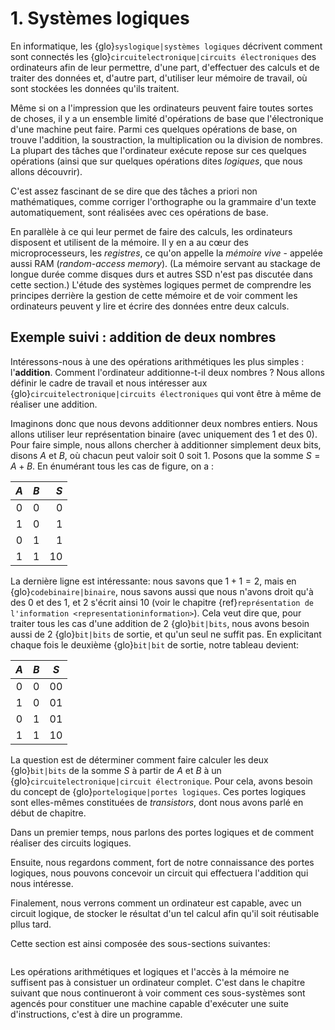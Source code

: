 # 1. Systèmes logiques

En informatique, les {glo}`syslogique|systèmes logiques` décrivent comment sont connectés les {glo}`circuitelectronique|circuits électroniques` des ordinateurs afin de leur permettre, d'une part, d'effectuer des calculs et de traiter des données et, d'autre part, d'utiliser leur mémoire de travail, où sont stockées les données qu'ils traitent.

Même si on a l'impression que les ordinateurs peuvent faire toutes sortes de choses, il y a un ensemble limité d'opérations de base que l'électronique d'une machine peut faire. Parmi ces quelques opérations de base, on trouve l'addition, la soustraction, la multiplication ou la division de nombres. La plupart des tâches que l'ordinateur exécute repose sur ces quelques opérations (ainsi que sur quelques opérations dites _logiques_, que nous allons découvrir).

C'est assez fascinant de se dire que des tâches a priori non mathématiques, comme corriger l'orthographe ou la grammaire d'un texte automatiquement, sont réalisées avec ces opérations de base. 

En parallèle à ce qui leur permet de faire des calculs, les ordinateurs disposent et utilisent de la mémoire. Il y en a au cœur des microprocesseurs, les _registres_, ce qu'on appelle la _mémoire vive_ - appelée aussi RAM (_random-access memory_). (La mémoire servant au stackage de longue durée comme disques durs et autres SSD n'est pas discutée dans cette section.) L'étude des systèmes logiques permet de comprendre les principes derrière la gestion de cette mémoire et de voir comment les ordinateurs peuvent y lire et écrire des données entre deux calculs.


## Exemple suivi : addition de deux nombres

Intéressons-nous à une des opérations arithmétiques les plus simples : l'**addition**. Comment l'ordinateur additionne-t-il deux nombres ? Nous allons définir le cadre de travail et nous intéresser aux {glo}`circuitelectronique|circuits électroniques` qui vont être à même de réaliser une addition.

Imaginons donc que nous devons additionner deux nombres entiers. Nous allons utiliser leur représentation binaire (avec uniquement des 1 et des 0). Pour faire simple, nous allons chercher à additionner simplement deux bits, disons $A$ et $B$, où chacun peut valoir soit 0 soit 1. Posons que la somme $S = A + B$. En énumérant tous les cas de figure, on a :

| $A$ | $B$ | $S$ |
| :-: | :-: | --: |
| 0   | 0   | 0   |
| 1   | 0   | 1   |
| 0   | 1   | 1   |
| 1   | 1   | 10  |

La dernière ligne est intéressante: nous savons que $1+1=2$, mais en {glo}`codebinaire|binaire`, nous savons aussi que nous n'avons droit qu'à des 0 et des 1, et 2 s'écrit ainsi $10$ (voir le chapitre {ref}`représentation de l'information <representationinformation>`). Cela veut dire que, pour traiter tous les cas d'une addition de 2 {glo}`bit|bits`, nous avons besoin aussi de 2 {glo}`bit|bits` de sortie, et qu'un seul ne suffit pas. En explicitant chaque fois le deuxième {glo}`bit|bit` de sortie, notre tableau devient:

| $A$ | $B$ | $S$ |
| :-: | :-: | :-: |
| 0   | 0   | 00  |
| 1   | 0   | 01  |
| 0   | 1   | 01  |
| 1   | 1   | 10  |

La question est de déterminer comment faire calculer les deux {glo}`bit|bits` de la somme $S$ à partir de $A$ et $B$ à un {glo}`circuitelectronique|circuit électronique`. Pour cela, avons besoin du concept de {glo}`portelogique|portes logiques`. Ces portes logiques sont elles-mêmes constituées de _transistors_, dont nous avons parlé en début de chapitre.

Dans un premier temps, nous parlons des portes logiques et de comment réaliser des circuits logiques.

Ensuite, nous regardons comment, fort de notre connaissance des portes logiques, nous pouvons concevoir un circuit qui effectuera l'addition qui nous intéresse.

Finalement, nous verrons comment un ordinateur est capable, avec un circuit logique, de stocker le résultat d'un tel calcul afin qu'il soit réutisable pllus tard.

Cette section est ainsi composée des sous-sections suivantes:

```{tableofcontents}
```

Les opérations arithmétiques et logiques et l'accès à la mémoire ne suffisent pas à consistuer un ordinateur complet. C'est dans le chapitre suivant que nous continueront à voir comment ces sous-systèmes sont agencés pour constituer une machine capable d'exécuter une suite d'instructions, c'est à dire un programme.
